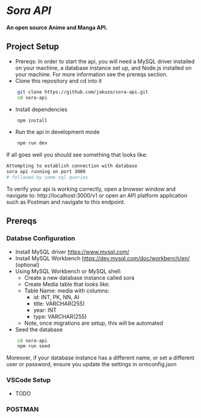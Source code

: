 # _Sora API_

**An open source Anime and Manga API.**


## Project Setup

- Prereqs: In order to start the api, you will need a MySQL driver installed on your machine, a database instance set up, and Node.js installed on your machine. For more information see the prereqs section.
- Clone this repository and cd into it

```bash
    git clone https://github.com/jakuzo/sora-api.git
    cd sora-api
```

- Install dependencies
```bash
    npm install
```

- Run the api in development mode
```bash
    npm run dev
```

If all goes well you should see something that looks like:
```bash
Attempting to establish connection with database
sora api running on port 3000
# followed by some sql queries
```

To verify your api is working correctly, open a browser window and navigate to: http://localhost:3000/v1 or open an API platform application such as Postman and navigate to this endpoint.

## Prereqs
### Databse Configuration
- Install MySQL driver https://www.mysql.com/
- Install MySQL Workbench https://dev.mysql.com/doc/workbench/en/ (optional)
- Using MySQL Workbench or MySQL shell:
    - Create a new database instance called sora
    - Create Media table that looks like:
    - Table Name: media with columns:
        - id: INT, PK, NN, AI
        - title: VARCHAR(255)
        - year: INT
        - type: VARCHAR(255)
    - Note, once migrations are setup, this will be automated
- Seed the database
```bash
    cd sora-api
    npm run seed
```

Moreover, if your database instance has a different name, or set a different user or password, ensure you update the settings in ormconfig.json

### VSCode Setup
- TODO


### POSTMAN




